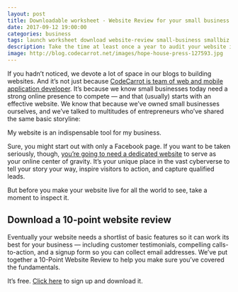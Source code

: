 ```yaml
---
layout: post
title: Downloadable worksheet - Website Review for your small business website
date: 2017-09-12 19:00:00
categories: business
tags: launch worksheet download website-review small-business smallbiz
description: Take the time at least once a year to audit your website infrastructure and content strategy.
image: http://blog.codecarrot.net/images/hope-house-press-127593.jpg
---
```


If you hadn’t noticed, we devote a lot of space in our blogs to building websites. And it’s not just because [CodeCarrot is team of web and mobile application developer](http://codecarrot.net/). It’s because we know small businesses today need a strong online presence to compete — and that (usually) starts with an effective website. We know that because we’ve owned small businesses ourselves, and we’ve talked to multitudes of entrepreneurs who’ve shared the same basic storyline:

<div class="callout">
My website is an indispensable tool for my business.
</div>

Sure, you might start out with only a Facebook page. If you want to be taken seriously, though, [you’re going to need a dedicated website](http://codecarrot.net/) to serve as your online center of gravity. It’s your unique place in the vast cyberverse to tell your story your way, inspire visitors to action, and capture qualified leads.

But before you make your website live for all the world to see, take a moment to inspect it.

## Download a 10-point website review

Eventually your website needs a shortlist of basic features so it can work its best for your business — including customer testimonials, compelling calls-to-action, and a signup form so you can collect email addresses. We’ve put together a 10-Point Website Review to help you make sure you’ve covered the fundamentals.

It’s free. [Click here](http://eepurl.com/c29C3n) to sign up and download it.
